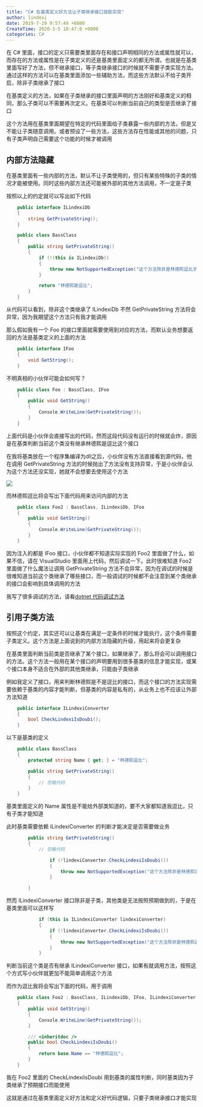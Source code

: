 ```yaml
---
title: "C# 在基类定义好方法让子类继承接口就能实现"
author: lindexi
date: 2019-7-29 9:57:49 +0800
CreateTime: 2020-3-5 10:47:0 +0800
categories: C#
---
```


在 C# 里面，接口的定义只需要类里面存在和接口声明相同的方法或属性就可以，而存在的方法或属性是在子类定义的还是基类里面定义的都无所谓。也就是在基类里面写好了方法，但不继承接口，等子类继承接口的时候就不需要子类实现方法。通过这样的方法可以在基类里面添加一些辅助方法，而这些方法默认不给子类开启，除非子类继承了接口

<!--more-->



在基类定义的方法，如果在子类继承的接口里面声明的方法刚好和基类定义的相同，那么子类可以不需要再次定义。在基类可以判断当前自己的类型是否继承了接口

这个方法用在基类里面期望在特定的代码里面给子类暴露一些内部的方法，但是又不能让子类随意调用。或者预设了一些方法，这些方法存在性能或其他的问题，只有子类声明自己需要这个功能的时候才被调用

## 内部方法隐藏

在基类里面有一些内部的方法，默认不让子类使用的，但只有某些特殊的子类的情况才能被使用。同时这些内部方法还可能被外部的其他方法调用，不一定是子类

按照以上的约定就可以写出如下代码

```csharp
    public interface ILindexiDb
    {
        string GetPrivateString();
    }

    public class BassClass
    {
        public string GetPrivateString()
        {
            if (!(this is ILindexiDb))
            {
                throw new NotSupportedException("这个方法除非是林德熙逗比才能使用，其他人不能使用");
            }

            return "林德熙是逗比";
        }
    }
```

从代码可以看到，除非这个类继承了 ILindexiDb 不然 GetPrivateString 方法将会异常，因为我期望这个方法只有我才能调用

那么假如我有一个 Foo 的接口里面就需要使用到对应的方法，而默认业务想要返回的方法是基类定义的上面的方法

```csharp
    public interface IFoo
    {
        void GetString();
    }

```

不明真相的小伙伴可能会如何写？

```csharp
    public class Foo : BassClass, IFoo
    {
        public void GetString()
        {
            Console.WriteLine(GetPrivateString());
        }
    }
```

上面代码是小伙伴会直接写出的代码，然而这段代码没有运行的时候就会炸，原因是在基类判断当前这个类没有继承林德熙是逗比这个接口

在我将基类放在一个程序集编译为dll之后，小伙伴没有方法直接看到源代码，他在调用 GetPrivateString 方法的时候抛出了方法没有支持异常，于是小伙伴会认为这个方法还没实现，她就不会想要去使用这个方法

<!-- ![](image/C# 在基类定义好方法让子类继承接口就能实现/C# 在基类定义好方法让子类继承接口就能实现0.png) -->

![](http://image.acmx.xyz/lindexi%2F20197128263333)

而林德熙逗比将会写出下面代码用来访问内部的方法

```csharp
    public class Foo2 : BassClass, ILindexiDb, IFoo
    {
        public void GetString()
        {
            Console.WriteLine(GetPrivateString());
        }
    }
```

因为注入的都是 IFoo 接口，小伙伴都不知道实际实现的 Foo2 里面做了什么，如果不信，请在 VisualStudio 里面用上代码，然后调试一下。此时很难知道 Foo2 里面做了什么魔法让调用 GetPrivateString 方法不会异常，因为在调试的时候是很难知道当前这个类继承了哪些接口，而一般调试的时候都不会注意到某个类继承的接口会影响到具体调用的方法

我写了很多调试的方法，请看[dotnet 代码调试方法](https://blog.lindexi.com/post/dotnet-%E4%BB%A3%E7%A0%81%E8%B0%83%E8%AF%95%E6%96%B9%E6%B3%95.html )

## 引用子类方法

按照这个约定，其实还可以让基类在满足一定条件的时候才能执行，这个条件需要子类定义。这个方法是上面说到的内部方法隐藏的升级，用起来将会更复杂

在基类里面判断当前类是否继承了某个接口，如果继承了，那么将会可以调用接口的方法。这个方法一般用在某个接口的声明要用到很多基类的信息才能实现，或某个接口本身不适合在外部的其他类继承，只能由子类继承

例如我定义了接口，用来判断林德熙是不是逗比的接口，而这个接口的方法实现需要依赖于基类的内容才能判断，但基类的内容是私有的，从业务上也不应该让外部方法知道

```csharp
    public interface ILindexiConverter
    {
        bool CheckLindexiIsDoubi();
    }
```

以下是基类的定义

```csharp
    public class BassClass
    {
        protected string Name { get; } = "林德熙逗比";

        public string GetPrivateString()
        {
            // 忽略代码
        }
    }
```

基类里面定义的 Name 属性是不能给外部类知道的，要不大家都知道我逗比，只有子类才能知道

此时基类需要依赖 ILindexiConverter 的判断才能决定是否需要做业务

```csharp
        public string GetPrivateString()
        {
            // 忽略代码

                if (!lindexiConverter.CheckLindexiIsDoubi())
                {
                    throw new NotSupportedException("这个方法除非是林德熙逗比才能使用，其他人不能使用");
                }

        }
```

然而 ILindexiConverter 接口除非是子类，其他类是无法按照预期做到的，于是在基类里面可以这样写

```csharp
            if (this is ILindexiConverter lindexiConverter)
            {
                if (!lindexiConverter.CheckLindexiIsDoubi())
                {
                    throw new NotSupportedException("这个方法除非是林德熙逗比才能使用，其他人不能使用");
                }
            }
```

判断当前这个类是否有继承 ILindexiConverter 接口，如果有就调用方法，按照这个方式写小伙伴就更加不能简单调用这个方法

而作为逗比我将会写出下面的代码，用于调用

```csharp
    public class Foo2 : BassClass, ILindexiDb, IFoo, ILindexiConverter
    {
        public void GetString()
        {
            Console.WriteLine(GetPrivateString());
        }

        /// <inheritdoc />
        public bool CheckLindexiIsDoubi()
        {
            return base.Name == "林德熙逗比";
        }
    }
```

我在 Foo2 里面的 CheckLindexiIsDoubi 用到基类的属性判断，同时基类因为子类继承了预期接口而能使用

这就是通过在基类里面定义好方法和定义好代码逻辑，只要子类继承接口才能实现

